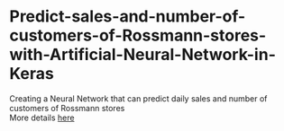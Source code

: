 # Predict-sales-and-number-of-customers-of-Rossmann-stores-with-Artificial-Neural-Network-in-Keras
Creating a Neural Network that can predict daily sales and number of customers of Rossmann stores <br>
More details [here](https://github.com/oleksandrkim/Predicitng-sales-and-number-of-customers-of-Rossmann-stores-with-Artificial-Neural-Network-in-Keras/blob/master/rossmann_keras_regression.ipynb)
